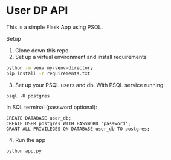 # User DP API

This is a simple Flask App using PSQL.

Setup
1. Clone down this repo
2. Set up a virtual environment and install requirements

```bash
python -m venv my-venv-directory
pip install -r requirements.txt
```
3. Set up your PSQL users and db.  With PSQL service running:

```
psql -U postgres
```
In SQL terminal (password optional):
```psql
CREATE DATABASE user_db;
CREATE USER postgres WITH PASSWORD 'password';
GRANT ALL PRIVILEGES ON DATABASE user_db TO postgres;
```
4. Run the app
```
python app.py
```

